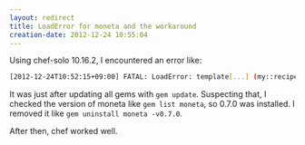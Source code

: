 ```yaml
---
layout: redirect
title: LoadError for moneta and the workaround
creation-date: 2012-12-24 10:55:04
---
```

Using chef-solo 10.16.2, I encountered an error like:

```bash
[2012-12-24T10:52:15+09:00] FATAL: LoadError: template[...] (my::recipe line 13) had an error: LoadError: cannot load such file -- moneta/basic_file
```

It was just after updating all gems with `gem update`.
Suspecting that, I checked the version of moneta like `gem list moneta`, so 0.7.0 was installed.
I removed it like `gem uninstall moneta -v0.7.0`.

After then, chef worked well.
